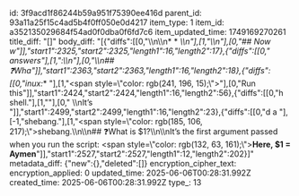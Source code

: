 id: 3f9acd1f86244b59a951f75390ee416d
parent_id: 93a11a25f15c4ad5b4f0ff050e0d4217
item_type: 1
item_id: a352135029684f54ad0f0dba0f6fd7c6
item_updated_time: 1749169270261
title_diff: "[]"
body_diff: "[{\"diffs\":[[0,\"\\\n\\\n* * *\\\n\"],[1,\"\\\n\"],[0,\"## Now w\"]],\"start1\":2325,\"start2\":2325,\"length1\":16,\"length2\":17},{\"diffs\":[[0,\" answers\"],[1,\":\\\n\"],[0,\"\\\n## ❓Wha\"]],\"start1\":2363,\"start2\":2363,\"length1\":16,\"length2\":18},{\"diffs\":[[0,\"inux:** \"],[1,\"<span style=\\\"color: rgb(241, 196, 15);\\\">\"],[0,\"Run this\"]],\"start1\":2424,\"start2\":2424,\"length1\":16,\"length2\":56},{\"diffs\":[[0,\"h shell.\"],[1,\"</span>\"],[0,\"  \\\nIt’s \"]],\"start1\":2499,\"start2\":2499,\"length1\":16,\"length2\":23},{\"diffs\":[[0,\"d a \"],[-1,\"shebang.\"],[1,\"<span style=\\\"color: rgb(185, 106, 217);\\\">shebang.</span>\\\n\\\n## ❓What is $1?\\\n\\\nIt’s the first argument passed when you run the script: <span style=\\\"color: rgb(132, 63, 161);\\\">**Here, $1 = Aymen**</span>\"]],\"start1\":2527,\"start2\":2527,\"length1\":12,\"length2\":202}]"
metadata_diff: {"new":{},"deleted":[]}
encryption_cipher_text: 
encryption_applied: 0
updated_time: 2025-06-06T00:28:31.992Z
created_time: 2025-06-06T00:28:31.992Z
type_: 13